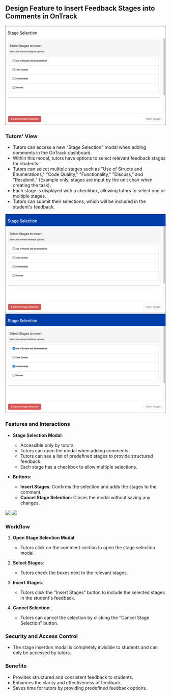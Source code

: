 ## Design Feature to Insert Feedback Stages into Comments in OnTrack

![OnTrack Dashboard with Stage Selection Modal Open](<images/Screenshot 2024-05-15 at 21-40-57 OnTrack.png>)

### Tutors' View

- Tutors can access a new "Stage Selection" modal when adding comments in the OnTrack dashboard.
- Within this modal, tutors have options to select relevant feedback stages for students.
- Tutors can select multiple stages such as "Use of Structs and Enumerations," "Code Quality,"
  "Functionality," "Discuss," and "Resubmit." (Example only, stages are input by the unit chair when
  creating the task).
- Each stage is displayed with a checkbox, allowing tutors to select one or multiple stages.
- Tutors can submit their selections, which will be included in the student's feedback.

![OnTrack Dashboard with Stage Selection Modal Open with blue title bar](<images/Screenshot 2024-05-15 at 21-48-52 OnTrack.png>)
![OnTrack Dashboard with Stage Selection Modal with 2 out of 4 checkboxes selected](<images/Screenshot 2024-05-15 at 21-49-28 OnTrack.png>)

### Features and Interactions

- **Stage Selection Modal**:

  - Accessible only by tutors.
  - Tutors can open the modal when adding comments.
  - Tutors can see a list of predefined stages to provide structured feedback.
  - Each stage has a checkbox to allow multiple selections.

- **Buttons**:
  - **Insert Stages**: Confirms the selection and adds the stages to the comment.
  - **Cancel Stage Selection**: Closes the modal without saving any changes.

![](file-MncfO9nfxycwNQ3jPWmrHYet) ![](file-iZF5AacEqtGleeQQB1qvwsOD)

### Workflow

1. **Open Stage Selection Modal**:

   - Tutors click on the comment section to open the stage selection modal.

2. **Select Stages**:

   - Tutors check the boxes next to the relevant stages.

3. **Insert Stages**:

   - Tutors click the "Insert Stages" button to include the selected stages in the student's
     feedback.

4. **Cancel Selection**:
   - Tutors can cancel the selection by clicking the "Cancel Stage Selection" button.

### Security and Access Control

- The stage insertion modal is completely invisible to students and can only be accessed by tutors.

### Benefits

- Provides structured and consistent feedback to students.
- Enhances the clarity and effectiveness of feedback.
- Saves time for tutors by providing predefined feedback options.
